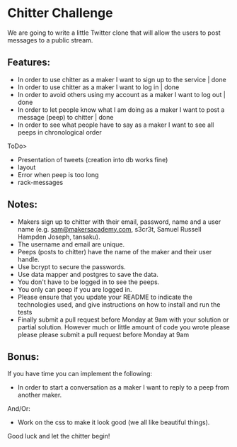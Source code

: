 Chitter Challenge
=================

We are going to write a little Twitter clone that will allow the users to post messages to a public stream.

Features:
-------

* In order to use chitter as a maker I want to sign up to the service | done
* In order to use chitter as a maker I want to log in | done
* In order to avoid others using my account as a maker I want to log out | done
* In order to let people know what I am doing as a maker I want to post a message (peep) to chitter | done
* In order to see what people have to say as a maker I want to see all peeps in chronological order


ToDo>
- Presentation of tweets (creation into db works fine)
- layout
- Error when peep is too long
- rack-messages

Notes:
------

* Makers sign up to chitter with their email, password, name and a user name (e.g. sam@makersacademy.com, s3cr3t, Samuel Russell Hampden Joseph, tansaku).
* The username and email are unique.
* Peeps (posts to chitter) have the name of the maker and their user handle.
* Use bcrypt to secure the passwords.
* Use data mapper and postgres to save the data.
* You don't have to be logged in to see the peeps.
* You only can peep if you are logged in.
* Please ensure that you update your README to indicate the technologies used, and give instructions on how to install and run the tests
* Finally submit a pull request before Monday at 9am with your solution or partial solution.  However much or little amount of code you wrote please please please submit a pull request before Monday at 9am

Bonus:
-----

If you have time you can implement the following:

* In order to start a conversation as a maker I want to reply to a peep from another maker.

And/Or:

* Work on the css to make it look good (we all like beautiful things).

Good luck and let the chitter begin!
